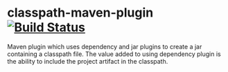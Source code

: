 <!--
  ~ Copyright (c) 2016 Ian Bondoc
  ~
  ~ This file is part of classpath-maven-plugin
  ~
  ~ classpath-maven-plugin is free software: you can redistribute it and/or modify it under the terms of the GNU General
  ~ Public License as published by the Free Software Foundation, either version 3 of the License, or(at your option) any
  ~ later version.
  ~
  ~ classpath-maven-plugin is distributed in the hope that it will be useful, but WITHOUT ANY WARRANTY; without even the
  ~ implied warranty of MERCHANTABILITY or FITNESS FOR A PARTICULAR PURPOSE. See the GNU General Public License for more
  ~ details.
  ~
  ~ You should have received a copy of the GNU General Public License along with this program. If not, see
  ~ <http://www.gnu.org/licenses/>.
  ~
  -->

# classpath-maven-plugin [![Build Status](https://travis-ci.org/chiknrice/classpath-maven-plugin.svg?branch=master)](https://travis-ci.org/chiknrice/classpath-maven-plugin)
Maven plugin which uses dependency and jar plugins to create a jar containing a classpath file.  The value added to using
dependency plugin is the ability to include the project artifact in the classpath.